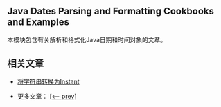 ## Java Dates Parsing and Formatting Cookbooks and Examples

本模块包含有关解析和格式化Java日期和时间对象的文章。

## 相关文章

+ [将字符串转换为Instant](../../cs/docs/java-date/将字符串转换为Instant.md)

- 更多文章： [[<-- prev]](../java-datetime-string-1/README.md)